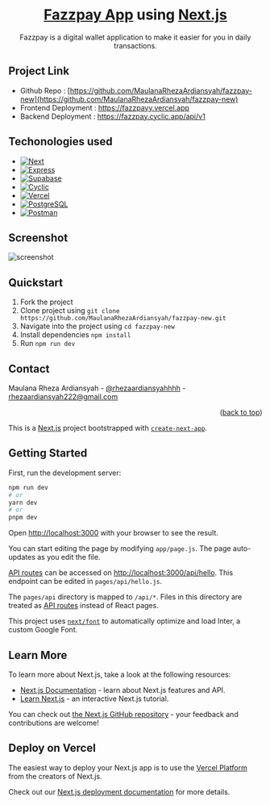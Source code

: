 <h1 align="center">
  <a href="https://fazzpayy.vercel.app/">Fazzpay App</a> using <a href="https://nextjs.org/" name="readme-top">Next.js</a>
</h1>

<p align="center">
  Fazzpay is a digital wallet application to make it easier for you in daily transactions.
</p>


## Project Link
* Github Repo : [https://github.com/MaulanaRhezaArdiansyah/fazzpay-new](https://github.com/MaulanaRhezaArdiansyah/fazzpay-new)
* Frontend Deployment : https://fazzpayy.vercel.app
* Backend Deployment : https://fazzpay.cyclic.app/api/v1



## Techonologies used

- [![Next][next.js]][next-url]
- [![Express][express.js]][express-url]
- [![Supabase][supabase]][supabase-url]
- [![Cyclic][cyclic]][cyclic-url]
- [![Vercel][vercel]][vercel-url]
- [![PostgreSQL][postgresql]][postgresql-url]
- [![Postman][postman]][postman-url]

## Screenshot

![screenshot](https://fazzpay.up.railway.app/uploads/images/fazzpay-landing.png)

## Quickstart

1. Fork the project
2. Clone project using `git clone https://github.com/MaulanaRhezaArdiansyah/fazzpay-new.git`
3. Navigate into the project using `cd fazzpay-new`
4. Install dependencies `npm install`
5. Run `npm run dev`


## Contact

Maulana Rheza Ardiansyah - [@rhezaardiansyahhhh](https://instagram.com/rhezaardiansyahhhh) - rhezaardiansyah222@gmail.com


<p align="right">(<a href="#readme-top">back to top</a>)</p>


This is a [Next.js](https://nextjs.org/) project bootstrapped with [`create-next-app`](https://github.com/vercel/next.js/tree/canary/packages/create-next-app).

## Getting Started

First, run the development server:

```bash
npm run dev
# or
yarn dev
# or
pnpm dev
```

Open [http://localhost:3000](http://localhost:3000) with your browser to see the result.

You can start editing the page by modifying `app/page.js`. The page auto-updates as you edit the file.

[API routes](https://nextjs.org/docs/api-routes/introduction) can be accessed on [http://localhost:3000/api/hello](http://localhost:3000/api/hello). This endpoint can be edited in `pages/api/hello.js`.

The `pages/api` directory is mapped to `/api/*`. Files in this directory are treated as [API routes](https://nextjs.org/docs/api-routes/introduction) instead of React pages.

This project uses [`next/font`](https://nextjs.org/docs/basic-features/font-optimization) to automatically optimize and load Inter, a custom Google Font.

## Learn More

To learn more about Next.js, take a look at the following resources:

- [Next.js Documentation](https://nextjs.org/docs) - learn about Next.js features and API.
- [Learn Next.js](https://nextjs.org/learn) - an interactive Next.js tutorial.

You can check out [the Next.js GitHub repository](https://github.com/vercel/next.js/) - your feedback and contributions are welcome!

## Deploy on Vercel

The easiest way to deploy your Next.js app is to use the [Vercel Platform](https://vercel.com/new?utm_medium=default-template&filter=next.js&utm_source=create-next-app&utm_campaign=create-next-app-readme) from the creators of Next.js.

Check out our [Next.js deployment documentation](https://nextjs.org/docs/deployment) for more details.

<!-- LINK -->

[next.js]: https://img.shields.io/badge/Next.js-20232A?style=for-the-badge&logo=next&logoColor=61DAFB
[next-url]: https://nextjs.org/
[express.js]: https://img.shields.io/badge/Express.js-20232A?style=for-the-badge&logo=express&logoColor=61DAFB
[express-url]: https://expressjs.com/
[supabase]: https://img.shields.io/badge/Supabase-20232A?style=for-the-badge&logo=supabase&logoColor=61DAFB
[supabase-url]: https://supabase.com/
[cyclic]: https://img.shields.io/badge/Cyclic.sh-20232A?style=for-the-badge&logo=cyclic.sh&logoColor=61DAFB
[cyclic-url]: http://www.cyclic.sh/
[vercel]: https://img.shields.io/badge/Vercel-20232A?style=for-the-badge&logo=vercel&logoColor=61DAFB
[vercel-url]: https://vercel.com/
[postgresql]: https://img.shields.io/badge/PostgreSQL-20232A?style=for-the-badge&logo=postgresql&logoColor=61DAFB
[postgresql-url]: https://www.postgresql.org/
[postman]: https://img.shields.io/badge/Postman-20232A?style=for-the-badge&logo=postman&logoColor=61DAFB
[postman-url]: https://www.postman.com/
